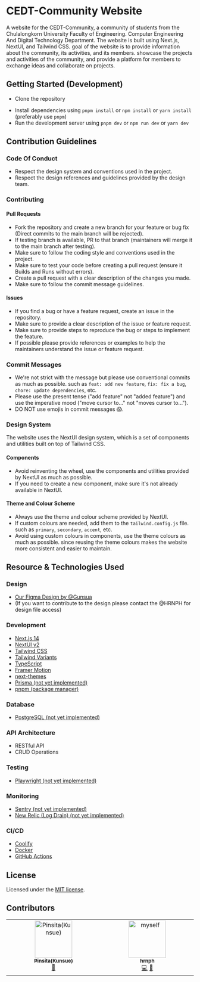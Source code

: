 # CEDT-Community Website

A website for the CEDT-Community, a community of students from the Chulalongkorn University Faculty of Engineering.
Computer Engineering And Digital Technology Department. The website is built using Next.js, NextUI, and Tailwind CSS.
goal of the website is to provide information about the community, its activities, and its members.
showcase the projects and activities of the community, and provide a platform for members to exchange ideas and collaborate on projects.

## Getting Started (Development)
- Clone the repository
<!-- TODO: Add Guidelines about envs later -->
- Install dependencies using `pnpm install` or `npm install` or `yarn install` (preferably use `pnpm`)
- Run the development server using `pnpm dev` or `npm run dev` or `yarn dev`

## Contribution Guidelines
### Code Of Conduct
- Respect the design system and conventions used in the project.
- Respect the design references and guidelines provided by the design team.
### Contributing
#### Pull Requests
- Fork the repository and create a new branch for your feature or bug fix (Direct commits to the main branch will be rejected).
- If testing branch is available, PR to that branch (maintainers will merge it to the main branch after testing).
- Make sure to follow the coding style and conventions used in the project.
- Make sure to test your code before creating a pull request (ensure it Builds and Runs without errors).
- Create a pull request with a clear description of the changes you made.
- Make sure to follow the commit message guidelines.
#### Issues
- If you find a bug or have a feature request, create an issue in the repository.
- Make sure to provide a clear description of the issue or feature request.
- Make sure to provide steps to reproduce the bug or steps to implement the feature.
- If possible please provide references or examples to help the maintainers understand the issue or feature request.
### Commit Messages
- We're not strict with the message but please use conventional commits as much as possible. such as `feat: add new feature`, `fix: fix a bug`, `chore: update dependencies`, etc.
- Please use the present tense ("add feature" not "added feature") and use the imperative mood ("move cursor to..." not "moves cursor to...").
- DO NOT use emojis in commit messages 😱.
### Design System
The website uses the NextUI design system, which is a set of components and utilities built on top of Tailwind CSS.
#### Components
- Avoid reinventing the wheel, use the components and utilities provided by NextUI as much as possible.
- If you need to create a new component, make sure it's not already available in NextUI.
#### Theme and Colour Scheme
- Always use the theme and colour scheme provided by NextUI.
- If custom colours are needed, add them to the `tailwind.config.js` file. such as `primary`, `secondary`, `accent`, etc.
- Avoid using custom colours in components, use the theme colours as much as possible. since reusing the theme colours makes the website more consistent and easier to maintain.

## Resource & Technologies Used
### Design
- [Our Figma Design by @Gunsua](https://www.figma.com/file/sWz4sWAIyFydHSnXQ02Ebp/cedt.community?type=design&node-id=0%3A1&mode=design&t=WBxCIIDkfzbPfiN1-1)
- (If you want to contribute to the design please contact the @HRNPH for design file access)
### Development
- [Next.js 14](https://nextjs.org/docs/getting-started)
- [NextUI v2](https://nextui.org/)
- [Tailwind CSS](https://tailwindcss.com/)
- [Tailwind Variants](https://tailwind-variants.org)
- [TypeScript](https://www.typescriptlang.org/)
- [Framer Motion](https://www.framer.com/motion/)
- [next-themes](https://github.com/pacocoursey/next-themes)
- [Prisma (not yet implemented)](https://www.prisma.io/)
- [pnpm (package manager)](https://pnpm.io/)
### Database
- [PostgreSQL (not yet implemented)](https://www.postgresql.org/)
### API Architecture
- RESTful API
- CRUD Operations
### Testing
<!-- we Only Do End2End testing since it's faster to write -->
- [Playwright (not yet implemented)](https://playwright.dev/) 
### Monitoring
- [Sentry (not yet implemented)](https://sentry.io/)
- [New Relic (Log Drain) (not yet implemented)](https://newrelic.com/)
### CI/CD
- [Coolify](https://coolify.io/)
- [Docker](https://www.docker.com/)
- [GitHub Actions](https://github.com/features/actions)

## License
Licensed under the [MIT license](https://github.com/nextui-org/next-app-template/blob/main/LICENSE).

## Contributors

<!-- ALL-CONTRIBUTORS-LIST:START - Do not remove or modify this section -->
<!-- prettier-ignore-start -->
<!-- markdownlint-disable -->
<table>
  <tbody>
    <tr>
      <td align="center" valign="top" width="14.28%"><a href="http://api-development.co"><img src="https://avatars.githubusercontent.com/u/48971612?v=4?s=100" width="100px;" alt="Pinsita(Kunsue)"/><br /><sub><b>Pinsita(Kunsue)</b></sub></a><br /><a href="#design-Gunsua" title="Design">🎨</a></td>
      <td align="center" valign="top" width="14.28%"><a href="https://github.com/hrnph"><img src="https://avatars.githubusercontent.com/u/51855316?v=4" width="100px;" alt="myself"/><br /><sub><b>hrnph</b></sub></a><br /><a href="#code-hrnph" title="Code">💻</a> <a href="#maintenance-hrnph" title="Maintenance">🚧</a></td>
    </tr>
  </tbody>
</table>

<!-- markdownlint-restore -->
<!-- prettier-ignore-end -->

<!-- ALL-CONTRIBUTORS-LIST:END -->